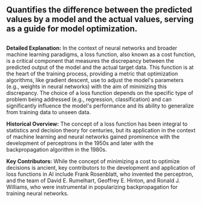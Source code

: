 ## Quantifies the difference between the predicted values by a model and the actual values, serving as a guide for model optimization.
##

**Detailed Explanation:** In the context of neural networks and broader machine learning paradigms, a loss function, also known as a cost function, is a critical component that measures the discrepancy between the predicted output of the model and the actual target data. This function is at the heart of the training process, providing a metric that optimization algorithms, like gradient descent, use to adjust the model's parameters (e.g., weights in neural networks) with the aim of minimizing this discrepancy. The choice of a loss function depends on the specific type of problem being addressed (e.g., regression, classification) and can significantly influence the model's performance and its ability to generalize from training data to unseen data.

**Historical Overview:** The concept of a loss function has been integral to statistics and decision theory for centuries, but its application in the context of machine learning and neural networks gained prominence with the development of perceptrons in the 1950s and later with the backpropagation algorithm in the 1980s.

**Key Contributors:** While the concept of minimizing a cost to optimize decisions is ancient, key contributors to the development and application of loss functions in AI include Frank Rosenblatt, who invented the perceptron, and the team of David E. Rumelhart, Geoffrey E. Hinton, and Ronald J. Williams, who were instrumental in popularizing backpropagation for training neural networks.